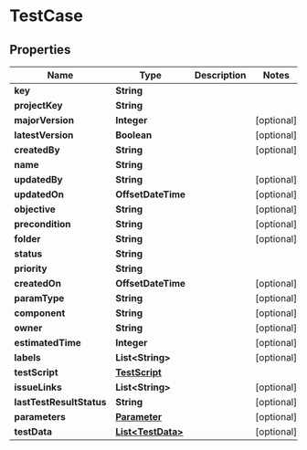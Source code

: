 # TestCase

## Properties

| Name                     | Type                                    | Description | Notes      |
|--------------------------|-----------------------------------------|-------------|------------|
| **key**                  | **String**                              |             |            |
| **projectKey**           | **String**                              |             |            |
| **majorVersion**         | **Integer**                             |             | [optional] |
| **latestVersion**        | **Boolean**                             |             | [optional] |
| **createdBy**            | **String**                              |             | [optional] |
| **name**                 | **String**                              |             |            |
| **updatedBy**            | **String**                              |             | [optional] |
| **updatedOn**            | **OffsetDateTime**                      |             | [optional] |
| **objective**            | **String**                              |             | [optional] |
| **precondition**         | **String**                              |             | [optional] |
| **folder**               | **String**                              |             | [optional] |
| **status**               | **String**                              |             |            |
| **priority**             | **String**                              |             |            |
| **createdOn**            | **OffsetDateTime**                      |             | [optional] |
| **paramType**            | **String**                              |             | [optional] |
| **component**            | **String**                              |             | [optional] |
| **owner**                | **String**                              |             | [optional] |
| **estimatedTime**        | **Integer**                             |             | [optional] |
| **labels**               | **List&lt;String&gt;**                  |             | [optional] |
| **testScript**           | [**TestScript**](TestScript.md)         |             |            |
| **issueLinks**           | **List&lt;String&gt;**                  |             | [optional] |
| **lastTestResultStatus** | **String**                              |             | [optional] |
| **parameters**           | [**Parameter**](Parameter.md)           |             | [optional] |
| **testData**             | [**List&lt;TestData&gt;**](TestData.md) |             | [optional] |



